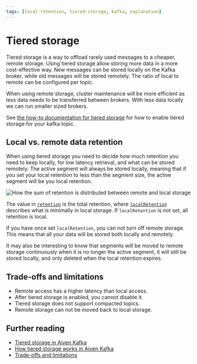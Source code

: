 ```yaml
---
tags: [local-retention, tiered-storage, kafka, explanation]
---
```


# Tiered storage

Tiered storage is a way to offload rarely used messages to a cheaper, remote storage.
Using tiered storage allow storing more data in a more cost-effective way.
New messages can be stored locally on the Kafka broker, while old messages will be stored remotely.
The ratio of local to remote can be configured per topic.

When using remote storage, cluster maintenance will be more efficient as less data needs to be transferred between brokers.
With less data locally we can run smaller sized brokers.

See [the how-to documentation for tiered storage](../how-to/tiered-storage.md) for how to enable tiered storage for your kafka topic.

## Local vs. remote data retention

When using tiered storage you need to decide how much retention you need to keep locally, for low latency retrieval, and what can be stored remotely.
The active segment will always be stored locally, meaning that if you set your local retention to less than the segment size, the active segment will be you local retention.

![How the sum of retention is distributed between remote and local storage](/assets/tiered-storage.svg)

The value in [`retention`](../../reference/kafka-topic-spec.md#configretentionbytes) is the total retention, where [`localRetention`](../../reference/kafka-topic-spec.md#configlocalretentionbytes) describes what is minimally in local storage.
If `localRetention` is not set, all retention is local.

If you have once set `localRetention`, you can not turn off remote storage.
This means that all your data will be stored both locally and remotely.

It may also be interesting to know that segments will be moved to remote storage continuously when it is no longer the active segment, it will still be stored locally, and only deleted when the local retention expires.

## Trade-offs and limitations

- Remote access has a higher latency than local access.
- After tiered storage is enabled, you cannot disable it.
- Tiered storage does not support compacted topics.
- Remote storage can not be moved back to local storage.

## Further reading

- [Tiered storage in Aiven Kafka](https://aiven.io/docs/products/kafka/concepts/kafka-tiered-storage)
- [How tiered storage works in Aiven Kafka](https://aiven.io/docs/products/kafka/concepts/tiered-storage-how-it-works)
- [Trade-offs and limitations](https://aiven.io/docs/products/kafka/concepts/tiered-storage-limitations)
